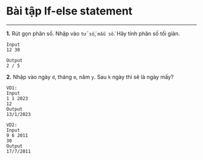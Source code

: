 # Bài tập If-else statement
---
**1.** Rút gọn phân số. Nhập vào `tử số`, `mẫu số`. Hãy tính phân số tối giản.
```
Input
12 30
```
```
Output
2 / 5
```

**2.** Nhập vào ngày `d`, tháng `m`, năm `y`. Sau `k` ngày thì sẽ là ngày mấy?
```
VD1:
Input
1 1 2023
12
Output
13/1/2023

VD2:
Input
9 6 2011
30
Output
17/7/2011
```